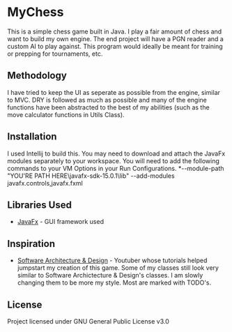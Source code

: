 # MyChess
This is a simple chess game built in Java. I play a fair amount of chess and want to build my own engine. The end project will
have a PGN reader and a custom AI to play against. This program would ideally be meant for training or prepping for tournaments, etc.
## Methodology
I have tried to keep the UI as seperate as possible from the engine, similar to MVC. DRY is followed as much as possible and many
of the engine functions have been abstracted to the best of my abilities (such as the move calculator functions in Utils Class).
## Installation
I used Intellij to build this. You may need to download and attach the JavaFx modules separately to your workspace.
You will need to add the following commands to your VM Options in your Run Configurations.
*--module-path "YOU'RE PATH HERE\javafx-sdk-15.0.1\lib" --add-modules javafx.controls,javafx.fxml
## Libraries Used
* [JavaFx](https://gluonhq.com/products/javafx/) - GUI framework used
## Inspiration 
* [Software Architecture & Design](https://www.youtube.com/c/amir650/videos) - Youtuber whose tutorials helped jumpstart my creation of this game.
Some of my classes still look very similar to Software Archictecture & Design's classes. I am slowly changing them to be more my style.
Most are marked with TODO's.
## License
Project licensed under GNU General Public License v3.0
